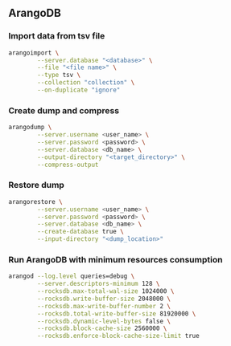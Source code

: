## ArangoDB

### Import data from tsv file
```bash
arangoimport \
        --server.database "<database>" \
        --file "<file name>" \
        --type tsv \
        --collection "collection" \
        --on-duplicate "ignore"
```

### Create dump and compress
```bash
arangodump \
        --server.username <user_name> \
        --server.password <password> \
        --server.database <db_name> \
        --output-directory "<target_directory>" \
        --compress-output
```

### Restore dump
```bash
arangorestore \
        --server.username <user_name> \
        --server.password <password> \
        --server.database <db_name> \
        --create-database true \
        --input-directory "<dump_location>"
```

### Run ArangoDB with minimum resources consumption
```bash
arangod --log.level queries=debug \
        --server.descriptors-minimum 128 \
        --rocksdb.max-total-wal-size 1024000 \
        --rocksdb.write-buffer-size 2048000 \
        --rocksdb.max-write-buffer-number 2 \
        --rocksdb.total-write-buffer-size 81920000 \
        --rocksdb.dynamic-level-bytes false \
        --rocksdb.block-cache-size 2560000 \
        --rocksdb.enforce-block-cache-size-limit true
```
